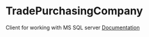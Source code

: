# TradePurchasingCompany
Client for working with MS SQL server
[Documentation](https://github.com/NiceOneFox/TradePurchasingCompany/blob/master/TradePurchasingCompany.Documentation.rus.pdf)

